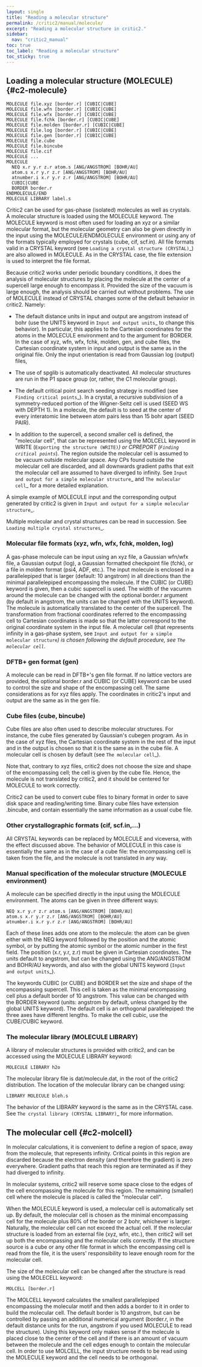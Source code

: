 ```yaml
---
layout: single
title: "Reading a molecular structure"
permalink: /critic2/manual/molecule/
excerpt: "Reading a molecular structure in critic2."
sidebar:
  nav: "critic2_manual"
toc: true
toc_label: "Reading a molecular structure"
toc_sticky: true
---
```


## Loading a molecular structure (MOLECULE) {#c2-molecule}

~~~
MOLECULE file.xyz [border.r] [CUBIC|CUBE]
MOLECULE file.wfn [border.r] [CUBIC|CUBE]
MOLECULE file.wfx [border.r] [CUBIC|CUBE]
MOLECULE file.fchk [border.r] [CUBIC|CUBE]
MOLECULE file.molden [border.r] [CUBIC|CUBE]
MOLECULE file.log [border.r] [CUBIC|CUBE]
MOLECULE file.gen [border.r] [CUBIC|CUBE]
MOLECULE file.cube
MOLECULE file.bincube
MOLECULE file.cif
MOLECULE ...
MOLECULE
  NEQ x.r y.r z.r atom.s [ANG/ANGSTROM] [BOHR/AU]
  atom.s x.r y.r z.r [ANG/ANGSTROM] [BOHR/AU]
  atnumber.i x.r y.r z.r [ANG/ANGSTROM] [BOHR/AU]
  CUBIC|CUBE
  BORDER border.r
ENDMOLECULE/END
MOLECULE LIBRARY label.s
~~~

Critic2 can be used for gas-phase (isolated) molecules as well as
crystals. A molecular structure is loaded using the MOLECULE
keyword. The MOLECULE keyword is most often used for loading an xyz or
a similar molecular format, but the molecular geometry can also be given
directly in the input using the MOLECULE/ENDMOLECULE environment or
using any of the formats typically employed for crystals (cube, cif,
scf.in). All file formats valid in a CRYSTAL keyword (see `Loading a
crystal structure (CRYSTAL)`_) are also allowed in MOLECULE. As in the
CRYSTAL case, the file extension is used to interpret the file
format.

Because critic2 works under periodic boundary conditions, it does the
analysis of molecular structures by placing the molecule at the center
of a supercell large enough to encompass it. Provided the size of the
vacuum is large enough, the analysis should be carried out without
problems. The use of MOLECULE instead of CRYSTAL changes some of the
default behavior in critic2. Namely:

* The default distance units in input and output are angstrom instead
  of bohr (use the UNITS keyword in `Input and output units`_ to
  change this behavior). In particular, this applies to the Cartesian
  coordinates for the atoms in the MOLECULE environment and to the
  argument for BORDER. In the case of xyz, wfn, wfx, fchk, molden,
  gen, and cube files, the Cartesian coordinate system in input and
  output is the same as in the original file. Only the input
  orientation is read from Gaussian log (output) files,

* The use of spglib is automatically deactivated. All molecular
  structures are run in the P1 space group (or, rather, the C1
  molecular group).

* The default critical point search seeding strategy is modified (see
  `Finding critical points`_). In a crystal, a recursive subdivision
  of a symmetry-reduced portion of the Wigner-Seitz cell is used (SEED
  WS with DEPTH 1). In a molecule, the default is to seed at the
  center of every interatomic line between atom pairs less than 15
  bohr apart (SEED PAIR).

* In addition to the supercell, a second smaller cell is defined, the
  "molecular cell", that can be represented using the MOLCELL keyword
  in WRITE (`Exporting the structure (WRITE)`_) or CPREPORT
  (`Finding critical points`_). The region outside the molecular cell
  is assumed to be vacuum outside molecular space. Any CPs found
  outside the molecular cell are discarded, and all downwards gradient
  paths that exit the molecular cell are assumed to have diverged to
  infinity. See `Input and output for a simple molecular structure`_
  and `The molecular cell`_ for a more detailed explanation.

A simple example of MOLECULE input and the corresponding output
generated by critic2 is given in `Input and output for a simple
molecular structure`_.

Multiple molecular and crystal structures can be read in
succession. See `Loading multiple crystal structures`_. 

### Molecular file formats (xyz, wfn, wfx, fchk, molden, log)

A gas-phase molecule can be input using an xyz file, a Gaussian
wfn/wfx file, a Gaussian output (log), a Gaussian formatted checkpoint
file (fchk), or a file in molden format (psi4, ADF, etc.). The
input molecule is enclosed in a parallelepiped that is larger
(default: 10 angstrom) in all directions than the minimal
parallelepiped encompassing the molecule. If the CUBIC (or CUBE)
keyword is given, then a cubic supercell is used. The width of the
vacumm around the molecule can be changed with the optional border.r
argument (by default in angstrom, the units can be changed with the
UNITS keyword). The molecule is automatically translated to the center
of the supercell.  The transformation from fractional coordinates
referred to the encompassing cell to Cartesian coordinates is made so
that the latter correspond to the original coordinate system in the
input file.  A molecular cell (that represents infinity in a gas-phase
system, see `Input and output for a simple molecular structure`_) is
chosen following the default procedure, see `The molecular cell`_.

### DFTB+ gen format (gen)

A molecule can be read in DFTB+'s gen file format. If no lattice
vectors are provided, the optional border.r and CUBIC (or CUBE)
keyword can be used to control the size and shape of the encompassing
cell. The same considerations as for xyz files apply.  The coordinates
in critic2's input and output are the same as in the gen file.

### Cube files (cube, bincube)

Cube files are also often used to describe molecular structures. For
instance, the cube files generated by Gaussian's cubegen program. As
in the case of xyz files, the Cartesian coordinate system in the rest
of the input and in the output is chosen so that it is the same as in
the cube file. A molecular cell is chosen by default (see `The
molecular cell`_).

Note that, contrary to xyz files, critic2 does not choose the size and
shape of the encompassing cell; the cell is given by the cube
file. Hence, the molecule is not translated by critic2, and it should
be centered for MOLECULE to work correctly.

Critic2 can be used to convert cube files to binary format in order to
save disk space and reading/writing time. Binary cube files have
extension .bincube, and contain essentially the same information as a
usual cube file.

### Other crystallographic formats (cif, scf.in,...)

All CRYSTAL keywords can be replaced by MOLECULE and viceversa, with
the effect discussed above. The behavior of MOLECULE in this case is
essentially the same as in the case of a cube file: the encompassing
cell is taken from the file, and the molecule is not translated in any
way.

### Manual specification of the molecular structure (MOLECULE environment)

A molecule can be specified directly in the input using the MOLECULE
environment. The atoms can be given in three different ways:
~~~
NEQ x.r y.r z.r atom.s [ANG/ANGSTROM] [BOHR/AU]
atom.s x.r y.r z.r [ANG/ANGSTROM] [BOHR/AU]
atnumber.i x.r y.r z.r [ANG/ANGSTROM] [BOHR/AU]
~~~
Each of these lines adds one atom to the molecule: the atom can be
given either with the NEQ keyword followed by the position and the
atomic symbol, or by putting the atomic symbol or the atomic number in
the first field. The position (x.r, y.r, z.r) must be given in
Cartesian coordinates. The units default to angstrom, but can be
changed using the ANG/ANGSTROM and BOHR/AU keywords, and also with the
global UNITS keyword (`Input and output units`_). 

The keywords CUBIC (or CUBE) and BORDER set the size and shape of the
encompassing supercell. This cell is taken as the minimal encompassing
cell plus a default border of 10 angstrom. This value can be changed
with the BORDER keyword (units: angstrom by default, unless changed by
the global UNITS keyword). The default cell is an orthogonal
parallelepiped: the three axes have different lengths. To make the
cell cubic, use the CUBE/CUBIC keyword.

### The molecular library (MOLECULE LIBRARY)

A library of molecular structures is provided with critic2, and can be
accessed using the MOLECULE LIBRARY keyword:
~~~
MOLECULE LIBRARY h2o
~~~
The molecular library file is dat/molecule.dat, in the root of the
critic2 distribution. The location of the molecular library can be
changed using:
~~~
LIBRARY MOLECULE bleh.s
~~~
The behavior of the LIBRARY keyword is the same as in the CRYSTAL
case. See `The crystal library (CRYSTAL LIBRARY)`_ for more
information. 

## The molecular cell {#c2-molcell}

In molecular calculations, it is convenient to define a region of
space, away from the molecule, that represents infinity. Critical
points in this region are discarded because the electron density (and
therefore the gradient) is zero everywhere. Gradient paths that reach
this region are terminated as if they had diverged to infinity.

In molecular systems, critic2 will reserve some space close to the
edges of the cell encompassing the molecule for this region. The
remaining (smaller) cell where the molecule is placed is called the
"molecular cell". 

When the MOLECULE keyword is used, a molecular cell is automatically
set up. By default, the molecular cell is chosen as the minimal
encompassing cell for the molecule plus 80% of the border or 2 bohr,
whichever is larger. Naturally, the molecular cell can not exceed the
actual cell. If the molecular structure is loaded from an external
file (xyz, wfn, etc.), then critic2 will set up both the encompassing
and the molecular cells correctly. If the structure source is a cube
or any other file format in which the encompassing cell is read from
the file, it is the users' responsibility to leave enough room for the
molecular cell.

The size of the molecular cell can be changed after the structure is
read using the MOLECELL keyword:
~~~
MOLCELL [border.r]
~~~
The MOLCELL keyword calculates the smallest parallelepiped
encompassing the molecular motif and then adds a border to it in order
to build the molecular cell. The default border is 10 angstrom, but
can be controlled by passing an additional numerical argument
(border.r, in the default distance units for the run, angstrom if you
used MOLECULE to read the structure). Using this keyword only makes
sense if the molecule is placed close to the center of the cell and if
there is an amount of vacuum between the molecule and the cell edges
enough to contain the molecular cell. In order to use MOLCELL, the
input structure needs to be read using the MOLECULE keyword and the
cell needs to be orthogonal.

